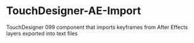 # TouchDesigner-AE-Import
TouchDesigner 099 component that imports keyframes from After Effects layers exported into text files
